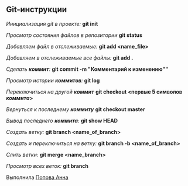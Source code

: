 ## Git-инструкции
*Инициализация git в проекте:*
**git init**

*Просмотр состояния файлов в репозитории*
**git status**

*Добавляем файл в отслеживаемые:* 
**git add <name_file>**

*Добавляем в отслеживаемые все файлы:*
**git add .**

*Сделать __коммит__:*
**git commit -m "Комментарий к изменению""**

*Просмотр истории __коммитов__:*
**git log**

*Переключиться на другой __коммит__*
**git checkout <первые 5 символов _коммита_>**

_Вернуться к последнему **коммиту**_
**git checkout master**

*Вывод последнего __коммита__:*
**git show HEAD**

*Создать ветку:*
**git branch <name_of_branch>**

*Создать и переключиться на ветку:*
**git branch -b <name_of_branch>**


*Слить ветки:*
**git merge <name_branch>**

*Просмотр всех веток:*
**git branch**


Выполнила <a href="https://github.com/annrud">Попова Анна</a>

